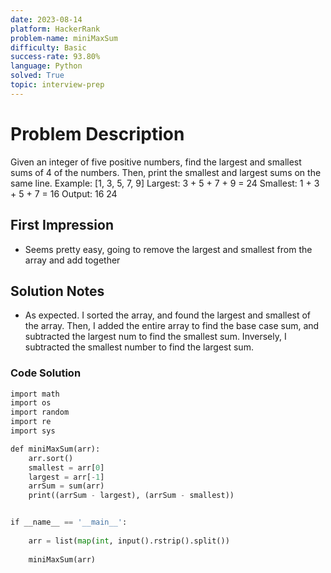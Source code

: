 ```yaml
---
date: 2023-08-14
platform: HackerRank
problem-name: miniMaxSum
difficulty: Basic
success-rate: 93.80%
language: Python
solved: True
topic: interview-prep
---
```

# Problem Description
Given an integer of five positive numbers, find the largest and smallest sums of 4 of the numbers. Then, print the smallest and largest sums on the same line.
Example: [1, 3, 5, 7, 9]
	Largest: 3 + 5 + 7 + 9 = 24
	Smallest: 1 + 3 + 5 + 7 = 16
	Output: 16 24

## First Impression
- Seems pretty easy, going to remove the largest and smallest from the array and add together
## Solution Notes
- As expected. I sorted the array, and found the largest and smallest of the array. Then, I added the entire array to find the base case sum, and subtracted the largest num to find the smallest sum. Inversely, I subtracted the smallest number to find the largest sum.
### Code Solution
```Python
import math
import os
import random
import re
import sys

def miniMaxSum(arr):
    arr.sort()
    smallest = arr[0]
    largest = arr[-1]
    arrSum = sum(arr)
    print((arrSum - largest), (arrSum - smallest))


if __name__ == '__main__':
    
    arr = list(map(int, input().rstrip().split())
    
    miniMaxSum(arr)
```